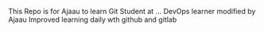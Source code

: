 This Repo is for Ajaau to learn Git 
Student at ...
DevOps learner
modified by Ajaau
Improved learning daily wth github and gitlab
